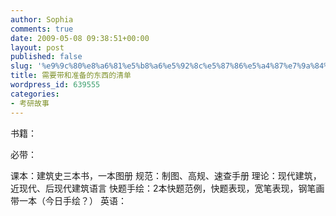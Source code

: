 ```yaml
---
author: Sophia
comments: true
date: 2009-05-08 09:38:51+00:00
layout: post
published: false
slug: '%e9%9c%80%e8%a6%81%e5%b8%a6%e5%92%8c%e5%87%86%e5%a4%87%e7%9a%84%e4%b8%9c%e8%a5%bf%e7%9a%84%e6%b8%85%e5%8d%95'
title: 需要带和准备的东西的清单
wordpress_id: 639555
categories:
- 考研故事
---
```


书籍：

必带：


课本：建筑史三本书，一本图册
规范：制图、高规、速查手册
理论：现代建筑，近现代、后现代建筑语言
快题手绘：2本快题范例，快题表现，宽笔表现，钢笔画带一本（今日手绘？）
英语：
